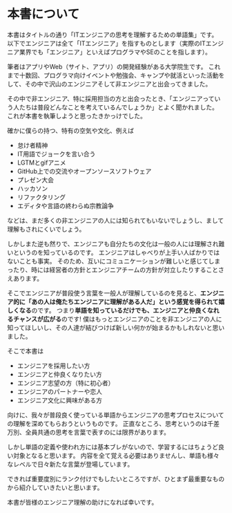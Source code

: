 本書について
=======

本書はタイトルの通り「ITエンジニアの思考を理解するための単語集」です。
 以下でエンジニアは全て「ITエンジニア」を指すものとします（実際のITエンジニア業界でも「エンジニア」といえばプログラマやSEのことを指します）。
 
筆者はアプリやWeb（サイト、アプリ）の開発経験がある大学院生です。
これまで十数回、プログラマ向けイベントや勉強会、キャンプや就活といった活動をして、その中で沢山のエンジニアそして非エンジニアと出会ってきました。
 
その中で非エンジニア、特に採用担当の方と出会ったとき、「エンジニアっていう人たちは普段どんなことを考えているんでしょうか」とよく聞かれました。
これが本書を執筆しようと思ったきかっけでした。

確かに僕らの持つ、特有の空気や文化、例えば
 
* 怠け者精神
* IT用語でジョークを言い合う
* LGTMとgifアニメ
* GitHub上での交流やオープンソースソフトウェア
* プレゼン大会
* ハッカソン
* リファクタリング
* エディタや言語の終わらぬ宗教論争

などは、まだ多くの非エンジニアの人には知られてもいないでしょうし、まして理解もされにくいでしょう。

しかしまた逆も然りで、エンジニアも自分たちの文化は一般の人には理解され難いというのを知っているのです。
エンジニアはしゃべりが上手い人ばかりではないことも事実。
そのため、互いにコミュニケーションが難しいと感じてしまったり、時には経営者の方針とエンジニアチームの方針が対立したりすることさえあります。

そこでエンジニアが普段使う言葉を一般人が理解しているのを見ると、**エンジニア的に「あの人は俺たちエンジニアに理解がある人だ」という感覚を得られて嬉しくなる**のです。
つまり**単語を知っているだけでも、エンジニアと仲良くなれるチャンスが広がる**のです!
僕はもっとエンジニアのことを非エンジニアの人に知ってほしいし、その人達が結びつけば新しい何かが始まるかもしれないと思いました。

そこで本書は

* エンジニアを採用したい方
* エンジニアと仲良くなりたい方
* エンジニア志望の方（特に初心者）
* エンジニアのパートナーや恋人
* エンジニア文化に興味がある方

向けに、我々が普段良く使っている単語からエンジニアの思考プロセスについての理解を深めてもらおうというものです。
正直なところ、思考というのは千差万別、全員共通の思考を言葉で表すのには限界があります。

しかし単語の定義や使われ方には基本ブレがないので、学習するにはちょうど良い対象となると思います。
内容を全て覚える必要はありませんし、単語も様々なレベルで日々新たな言葉が登場しています。

できれば重要度別にランク付けでもしたいところですが、ひとまず最重要なものから紹介していきたいと思います。

本書が皆様のエンジニア理解の助けになれば幸いです。